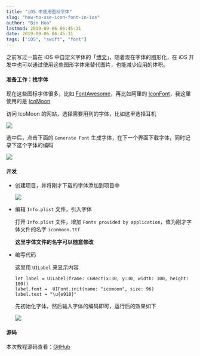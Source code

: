 ```yaml
---
title: "iOS 中使用图标字体"
slug: "how-to-use-icon-font-in-ios"
author: "Bin Hua"
lastmod: 2019-09-06 06:45:31
date: 2019-09-06 06:45:31
tags: ["iOS", "swift", "font"]
---
```


之前写过一篇在 iOS 中自定义字体的「[博文](/ios-dev-tips/)」，随着现在字体的图形化，在 iOS 开发中也可以通过使用这些图形字体来替代图片，也能减少应用的体积。

#### 准备工作：找字体

现在这些图标字体很多，比如 [FontAwesome](https://fontawesome.com/)，再比如阿里的 [IconFont](https://www.iconfont.cn/)，我这里使用的是 [IcoMoon](https://icomoon.io/)

访问 IcoMoon 的网站，选择需要用到的字体，比如这里选择耳机

![](https://storage.tourcoder.com/tcblog/how-to-use-icon-font-in-ios-01.png)

选中后，点击下面的 `Generate Font` 生成字体，在下一个界面下载字体，同时记录下这个字体的编码

![](https://storage.tourcoder.com/tcblog/how-to-use-icon-font-in-ios-00.png)

#### 开发

- 创建项目，并将刚才下载的字体添加到项目中

    ![](https://storage.tourcoder.com/tcblog/how-to-use-icon-font-in-ios-02.png)

- 编辑 `Info.plist` 文件，引入字体

    打开 `Info.plist` 文件，增加 `Fonts provided by application`，值为刚才字体文件的名字 `iconmoon.ttf`
    
    **这里字体文件的名字可以随意修改**
    
- 编写代码

    这里用 `UILabel` 来显示内容
   
    ```
    let label = UILabel(frame: CGRect(x:30, y:30, width: 100, height: 100))
    label.font =  UIFont.init(name: "icomoon", size: 96)
	label.text = "\u{e910}"
    ```
    
    先初始化字体，然后输入字体的编码即可，运行后的效果如下
    
    ![](https://storage.tourcoder.com/tcblog/how-to-use-icon-font-in-ios-04.png)
    
#### 源码

本次教程源码查看：[GitHub](https://github.com/tourcoder/IconFontExample)